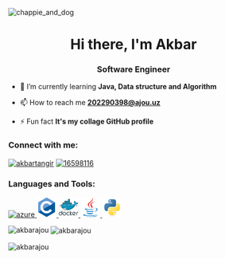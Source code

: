 ![chappie_and_dog](https://github.com/akbarajou/akbarajou/assets/124685349/c70436c5-f4c3-4519-abc9-3adb31291c3b)

<h1 align="center">Hi there, I'm Akbar</h1>
<h3 align="center">Software Engineer</h3>

- 🌱 I’m currently learning **Java, Data structure and Algorithm**

- 📫 How to reach me **202290398@ajou.uz**

- ⚡ Fun fact **It's my collage GitHub profile**

<h3 align="left">Connect with me:</h3>
<p align="left">
<a href="https://linkedin.com/in/akbartangir" target="blank"><img align="center" src="https://raw.githubusercontent.com/rahuldkjain/github-profile-readme-generator/master/src/images/icons/Social/linked-in-alt.svg" alt="akbartangir" height="30" width="40" /></a>
<a href="https://stackoverflow.com/users/16598116" target="blank"><img align="center" src="https://raw.githubusercontent.com/rahuldkjain/github-profile-readme-generator/master/src/images/icons/Social/stack-overflow.svg" alt="16598116" height="30" width="40" /></a>
</p>

<h3 align="left">Languages and Tools:</h3>
<p align="left"> <a href="https://azure.microsoft.com/en-in/" target="_blank" rel="noreferrer"> <img src="https://www.vectorlogo.zone/logos/microsoft_azure/microsoft_azure-icon.svg" alt="azure" width="40" height="40"/> </a> <a href="https://www.cprogramming.com/" target="_blank" rel="noreferrer"> <img src="https://raw.githubusercontent.com/devicons/devicon/master/icons/c/c-original.svg" alt="c" width="40" height="40"/> </a> <a href="https://www.docker.com/" target="_blank" rel="noreferrer"> <img src="https://raw.githubusercontent.com/devicons/devicon/master/icons/docker/docker-original-wordmark.svg" alt="docker" width="40" height="40"/> </a> <a href="https://www.java.com" target="_blank" rel="noreferrer"> <img src="https://raw.githubusercontent.com/devicons/devicon/master/icons/java/java-original.svg" alt="java" width="40" height="40"/> </a>  <a href="https://www.python.org" target="_blank" rel="noreferrer"> <img src="https://raw.githubusercontent.com/devicons/devicon/master/icons/python/python-original.svg" alt="python" width="40" height="40"/> </a> 
<p><img align="left" src="https://github-readme-stats.vercel.app/api/top-langs?username=akbarajou&show_icons=true&locale=en&layout=compact" alt="akbarajou" /></p>

<p>&nbsp;<img align="center" src="https://github-readme-stats.vercel.app/api?username=akbarajou&show_icons=true&locale=en" alt="akbarajou" /></p>

<p><img align="center" src="https://github-readme-streak-stats.herokuapp.com/?user=akbarajou&" alt="akbarajou" /></p>
